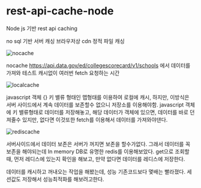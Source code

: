 # rest-api-cache-node
Node js 기반 rest api caching

no sql 기반 서버 캐싱
브라우저상 cdn 정적 파일 캐싱


![nocache](https://user-images.githubusercontent.com/33460988/48134023-04710b80-e2dc-11e8-92c1-586848ed265a.png)

nocache  https://api.data.gov/ed/collegescorecard/v1/schools
에서 데이터를 가져와 테스트 
캐시없이 여러번 fetch 요청하는 시간





![localcache](https://user-images.githubusercontent.com/33460988/48134163-79444580-e2dc-11e8-8bea-a747e122abaf.png)


javascript 객체 {} 키 밸류 형태인 맵형태를 이용하여 로컬에 캐시,
하지만, 이방식은 서버 사이드에서 계속 데이터를 보존할수 없으니 저장소를 이용해야함.
javascript 객체에 키 밸류형태로 데이터를 저장해놓고, 해당 데이터가 객체에 있으면, 데이터를 바로 던져줄수 있지만, 없다면
이것또한 fetch를 이용해서 데이터를 가져와야댄다.


![rediscache](https://user-images.githubusercontent.com/33460988/48134386-1f904b00-e2dd-11e8-84d7-7f907eb128e6.png)


서버사이드에서 데이터 보존은 서버가 꺼지면 보존을 할수가없다. 그래서 데이터를 꼭 보존을 해야되는데 In memory DB로 유명한 redis를 이용해보았다.
 get으로 조회할 때, 먼저 레디스에 있는지 확인을 해보고, 만약 없다면 데이터를 레디스에 저장한다.
 
 데이터를 캐시하고 꺼내오는 작업을 해봤는데, 성능 기존코드보다 몇배는 빨라졌다. 세션값도 저장해서 성능최적화를 해보려고한다.
